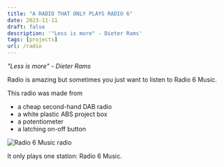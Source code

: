 ```yaml
---
title: "A RADIO THAT ONLY PLAYS RADIO 6"
date: 2023-11-11
draft: false
description: '"Less is more" - Dieter Rams'
tags: [projects]
url: /radio
---
```


*"Less is more" - Dieter Rams*

Radio is amazing but sometimes you just want to listen to Radio 6 Music.

This radio was made from
- a cheap second-hand DAB radio
- a white plastic ABS project box
- a potentiometer
- a latching on-off button

![Radio 6 Music radio](/images/radio/radio.jpeg)

It only plays one station: Radio 6 Music.
